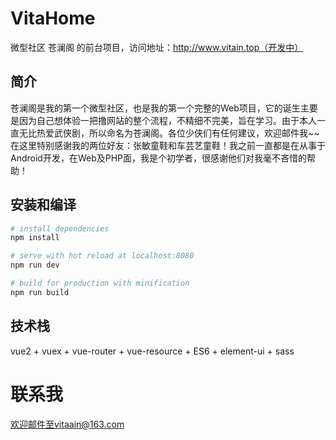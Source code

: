 # VitaHome

微型社区 苍澜阁 的前台项目，访问地址：http://www.vitain.top（开发中）

## 简介

苍澜阁是我的第一个微型社区，也是我的第一个完整的Web项目，它的诞生主要是因为自己想体验一把撸网站的整个流程，不精细不完美，旨在学习。由于本人一直无比热爱武侠剧，所以命名为苍澜阁。各位少侠们有任何建议，欢迎邮件我~~
在这里特别感谢我的两位好友：张敏童鞋和车芸艺童鞋！我之前一直都是在从事于Android开发，在Web及PHP面，我是个初学者，很感谢他们对我毫不吝惜的帮助！

## 安装和编译

``` bash
# install dependencies
npm install

# serve with hot reload at localhost:8080
npm run dev

# build for production with minification
npm run build
```

## 技术栈
vue2 + vuex + vue-router + vue-resource + ES6 + element-ui + sass

# 联系我

欢迎邮件至vitaain@163.com
